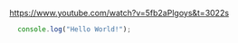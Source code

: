 <https://www.youtube.com/watch?v=5fb2aPlgoys&t=3022s>


```javascript run
  console.log("Hello World!");
```

	












